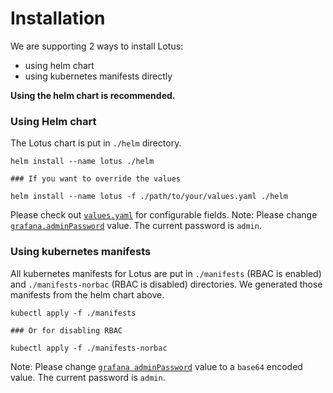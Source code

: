 # Installation

We are supporting 2 ways to install Lotus:
- using helm chart
- using kubernetes manifests directly

**Using the helm chart is recommended.**

### Using Helm chart

The Lotus chart is put in `./helm` directory.

```
helm install --name lotus ./helm

### If you want to override the values

helm install --name lotus -f ./path/to/your/values.yaml ./helm
```

Please check out [`values.yaml`](https://github.com/lotusload/lotus/blob/master/install/helm/values.yaml) for configurable fields.
Note: Please change [`grafana.adminPassword`](https://github.com/lotusload/lotus/tree/master/install/helm/values.yaml#L27) value. The current password is `admin`.

### Using kubernetes manifests

All kubernetes manifests for Lotus are put in `./manifests` (RBAC is enabled) and `./manifests-norbac` (RBAC is disabled) directories. We generated those manifests from the helm chart above.

```
kubectl apply -f ./manifests

### Or for disabling RBAC

kubectl apply -f ./manifests-norbac
```

Note: Please change [`grafana adminPassword`](https://github.com/lotusload/lotus/tree/master/install/manifests/grafana-secret.yaml#L15) value to a `base64` encoded value. The current password is `admin`.